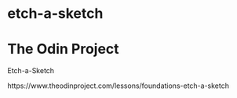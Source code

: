 # etch-a-sketch
<h1> The Odin Project </h1>
<p>Etch-a-Sketch</p>
https://www.theodinproject.com/lessons/foundations-etch-a-sketch
